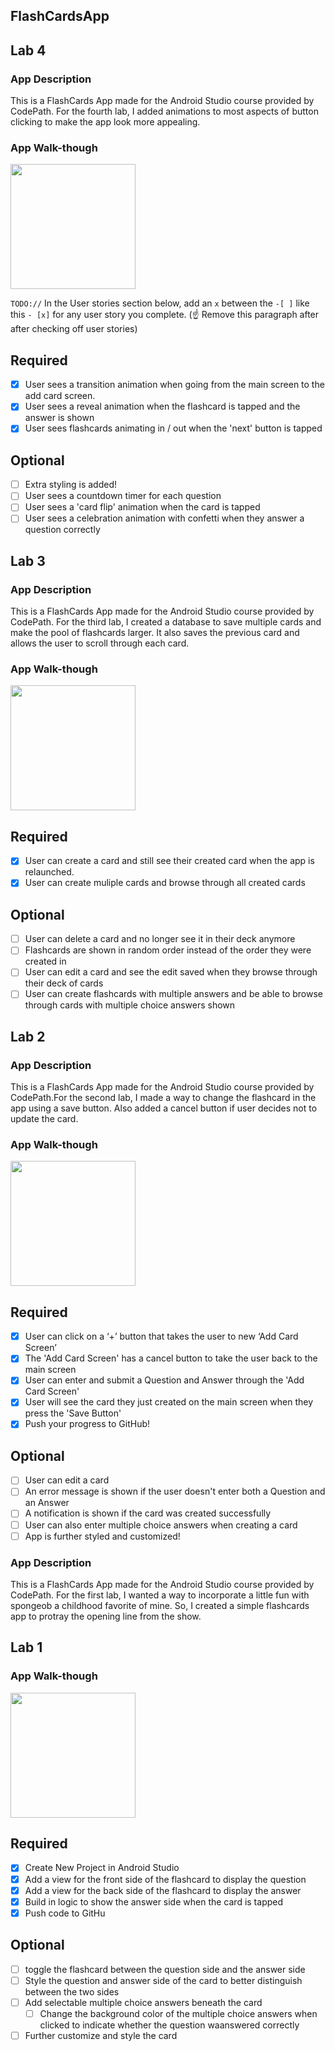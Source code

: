 ## FlashCardsApp

## Lab 4

### App Description
This is a FlashCards App made for the Android Studio course provided by CodePath. For the fourth lab, I added animations to most aspects of button clicking to make the app look more appealing.
### App Walk-though
<img src="http://www.giphy.com/gifs/aj6dzyR9D3IB0a4MSg" width=200><br>

`TODO://` In the User stories section below, add an `x` between the `-[ ]` like this `- [x]` for any user story you complete. (☝️ Remove this paragraph after after checking off user stories)

## Required
- [x] User sees a transition animation when going from the main screen to the add card screen.
- [x] User sees a reveal animation when the flashcard is tapped and the answer is shown
- [x] User sees flashcards animating in / out when the 'next' button is tapped

## Optional
- [ ] Extra styling is added!
- [ ] User sees a countdown timer for each question
- [ ] User sees a 'card flip' animation when the card is tapped
- [ ] User sees a celebration animation with confetti when they answer a question correctly
## Lab 3

### App Description
This is a FlashCards App made for the Android Studio course provided by CodePath. For the third lab, I created a database to save multiple cards and make the pool of flashcards larger. It also saves the previous card and allows the user to scroll through each card.
### App Walk-though

<img src="http://g.recordit.co/Sdo4SAPqB2.gif" width=200><br>

## Required
- [x] User can create a card and still see their created card when the app is relaunched.
- [x] User can create muliple cards and browse through all created cards

## Optional
- [ ] User can delete a card and no longer see it in their deck anymore
- [ ] Flashcards are shown in random order instead of the order they were created in
- [ ] User can edit a card and see the edit saved when they browse through their deck of cards
- [ ] User can create flashcards with multiple answers and be able to browse through cards with multiple choice answers shown
## Lab 2

### App Description
This is a FlashCards App made for the Android Studio course provided by CodePath.For the second lab, I made a way to change the flashcard in the app using a save button. Also added a cancel button if user decides not to update the card. 
### App Walk-though

<img src="http://g.recordit.co/AUrbRZZTBL.gif" width=200><br>

## Required
- [x] User can click on a ‘+’ button that takes the user to new ‘Add Card Screen’
- [x] The 'Add Card Screen' has a cancel button to take the user back to the main screen
- [x] User can enter and submit a Question and Answer through the 'Add Card Screen'
- [x] User will see the card they just created on the main screen when they press the 'Save Button'
- [x] Push your progress to GitHub!

## Optional
- [ ] User can edit a card
- [ ] An error message is shown if the user doesn't enter both a Question and an Answer
- [ ] A notification is shown if the card was created successfully
- [ ] User can also enter multiple choice answers when creating a card
- [ ] App is further styled and customized!
### App Description
This is a FlashCards App made for the Android Studio course provided by CodePath. For the first lab, I wanted a way to incorporate a little fun with spongeob a childhood favorite of mine. So, I created a simple flashcards app to protray the opening line from the show.

## Lab 1
### App Walk-though

<img src= http://g.recordit.co/ArPQPuIFNy.gif width=200><br>

## Required
- [x] Create New Project in Android Studio
- [x] Add a view for the front side of the flashcard to display the question
- [x] Add a view for the back side of the flashcard to display the answer
- [x] Build in logic to show the answer side when the card is tapped
- [x] Push code to GitHu
## Optional
- [ ] toggle the flashcard between the question side and the answer side
- [ ] Style the question and answer side of the card to better distinguish between the two sides
- [ ] Add selectable multiple choice answers beneath the card
   - [ ] Change the background color of the multiple choice answers when clicked to indicate whether the question waanswered correctly
- [ ] Further customize and style the card
